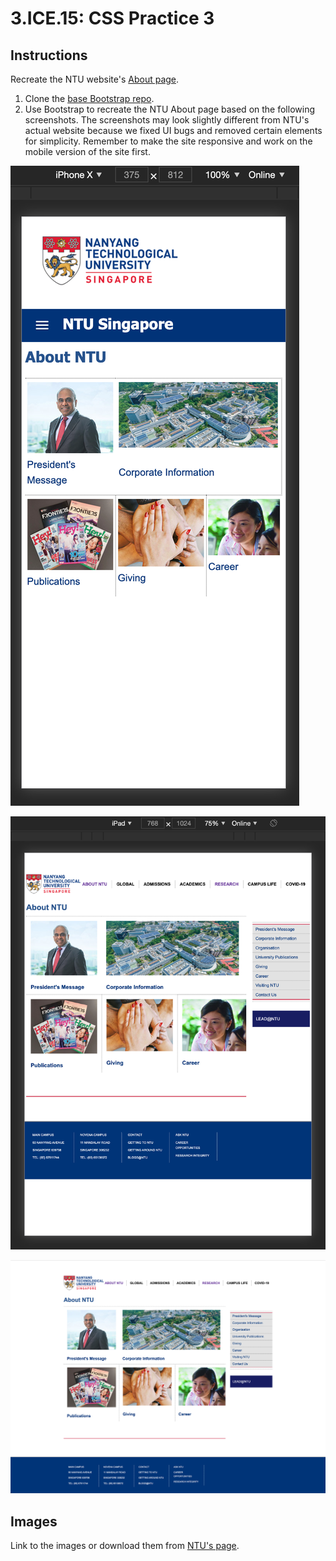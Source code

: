 # 3.ICE.15: CSS Practice 3

## Instructions

Recreate the NTU website's [About page](https://www.ntu.edu.sg/AboutNTU/Pages/home.aspx).

1. Clone the [base Bootstrap repo](https://github.com/rocketacademy/basic-bootstrap-bootcamp).
2. Use Bootstrap to recreate the NTU About page based on the following screenshots. The screenshots may look slightly different from NTU's actual website because we fixed UI bugs and removed certain elements for simplicity. Remember to make the site responsive and work on the mobile version of the site first.

![Mobile View](../../.gitbook/assets/screen-shot-2020-12-08-at-10.24.39-pm.png)

![Tablet View](../../.gitbook/assets/screen-shot-2020-12-08-at-10.24.53-pm.png)

![Desktop View](../../.gitbook/assets/screen-shot-2020-12-08-at-10.23.19-pm.png)

## Images

Link to the images or download them from [NTU's page](https://www.ntu.edu.sg/AboutNTU/Pages/home.aspx).

